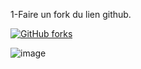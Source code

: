 1-Faire un fork du lien github.

[![GitHub forks](https://img.shields.io/github/forks/kplr-sandbox/KPLR-PROJET-CASSANDRA?style=social)](https://github.com/kplr-sandbox/KPLR-PROJET-CASSANDRA/fork)

![image](https://user-images.githubusercontent.com/123748165/227265336-c6430f7c-6c37-483b-a7d1-ffefddcb84bc.png)
